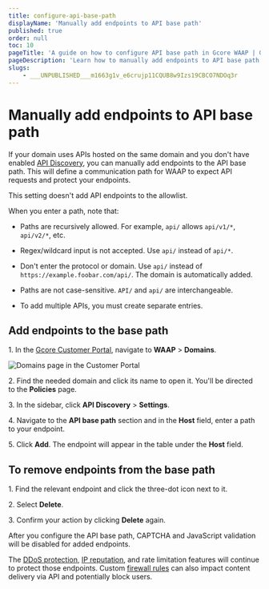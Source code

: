 ```yaml
---
title: configure-api-base-path
displayName: 'Manually add endpoints to API base path'
published: true
order: null
toc: 10
pageTitle: 'A guide on how to configure API base path in Gcore WAAP | Gcore'
pageDescription: 'Learn how to manually add endpoints to API base path so they are protected by WAAP.'
slugs:
    - ___UNPUBLISHED___m1663g1v_e6crujp11CQUB8w9Izs19CBCO7NDOq3r
---
```


# Manually add endpoints to API base path

If your domain uses APIs hosted on the same domain and you don't have enabled <a href="https://gcore.com/docs/waap/api-discovery-and-protection/api-discovery" target="_blank">API Discovery</a>, you can manually add endpoints to the API base path. This will define a communication path for WAAP to expect API requests and protect your endpoints.  

<alert-element type="info" title="Info">
 
This setting doesn't add API endpoints to the allowlist. 
 
</alert-element>

When you enter a path, note that:  

* Paths are recursively allowed. For example, `api/` allows `api/v1/*`, `api/v2/*`, etc. 

* Regex/wildcard input is not accepted. Use `api/` instead of `api/*`.  

* Don't enter the protocol or domain. Use `api/` instead of `https://example.foobar.com/api/`. The domain is automatically added.  

* Paths are not case-sensitive. `API/` and `api/` are interchangeable.  

* To add multiple APIs, you must create separate entries. 

## Add endpoints to the base path

1\. In the <a href="https://accounts.gcore.com/reports/dashboard" target="_blank">Gcore Customer Portal</a>, navigate to **WAAP** > **Domains**.

<img src="https://assets.gcore.pro/docs/waap/api-discovery-and-protection/domains-page.png" alt="Domains page in the Customer Portal">

2\. Find the needed domain and click its name to open it. You'll be directed to the **Policies** page. 

3\. In the sidebar, click **API Discovery** > **Settings**. 

4\. Navigate to the **API base path** section and in the **Host** field, enter a path to your endpoint. 

5\. Click **Add**. The endpoint will appear in the table under the **Host** field.  

## To remove endpoints from the base path

1\. Find the relevant endpoint and click the three-dot icon next to it. 

2\. Select **Delete**.

3\. Confirm your action by clicking **Delete** again. 

After you configure the API base path, CAPTCHA and JavaScript validation will be disabled for added endpoints.  

The <a href="https://gcore.com/docs/waap/ddos-protection" target="_blank">DDoS protection</a>, <a href="https://gcore.com/docs/waap/waap-policies/ip-reputation" target="_blank">IP reputation</a>, and rate limitation features will continue to protect those endpoints. Custom <a href="https://gcore.com/docs/waap/ip-security/allow-and-block-ip-addresses" target="_blank">firewall rules</a> can also impact content delivery via API and potentially block users.
